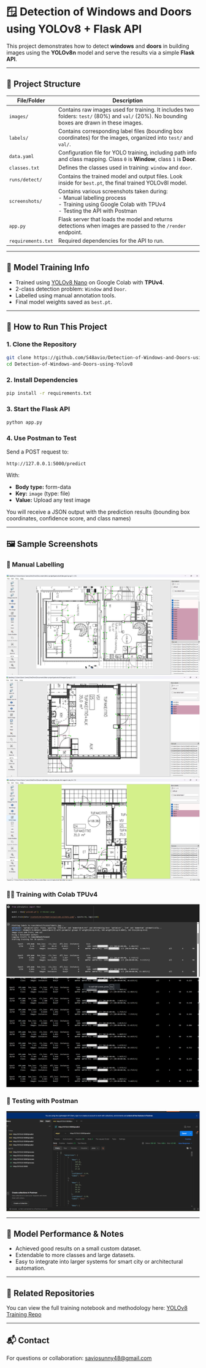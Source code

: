 # 🪟 Detection of Windows and Doors using YOLOv8 + Flask API

This project demonstrates how to detect **windows** and **doors** in building images using the **YOLOv8n** model and serve the results via a simple **Flask API**.

---

## 📁 Project Structure

| File/Folder | Description |
|-------------|-------------|
| `images/` | Contains raw images used for training. It includes two folders: `test/` (80%) and `val/` (20%). No bounding boxes are drawn in these images. |
| `labels/` | Contains corresponding label files (bounding box coordinates) for the images, organized into `test/` and `val/`. |
| `data.yaml` | Configuration file for YOLO training, including path info and class mapping. Class `0` is **Window**, class `1` is **Door**. |
| `classes.txt` | Defines the classes used in training: `window` and `door`. |
| `runs/detect/` | Contains the trained model and output files. Look inside for `best.pt`, the final trained YOLOv8l model. |
| `screenshots/` | Contains various screenshots taken during:<br>- Manual labelling process<br>- Training using Google Colab with TPUv4<br>- Testing the API with Postman |
| `app.py` | Flask server that loads the model and returns detections when images are passed to the `/render` endpoint. |
| `requirements.txt` | Required dependencies for the API to run. |

---

## 🧠 Model Training Info

- Trained using [YOLOv8 Nano](https://github.com/ultralytics/ultralytics) on Google Colab with **TPUv4**.
- 2-class detection problem: `Window` and `Door`.
- Labelled using manual annotation tools.
- Final model weights saved as `best.pt`.

---

## 🚀 How to Run This Project

### 1. Clone the Repository

```bash
git clone https://github.com/S48avio/Detection-of-Windows-and-Doors-using-Yolov8.git
cd Detection-of-Windows-and-Doors-using-Yolov8
```

### 2. Install Dependencies

```bash
pip install -r requirements.txt
```

### 3. Start the Flask API

```bash
python app.py
```

### 4. Use Postman to Test

Send a POST request to:

```
http://127.0.0.1:5000/predict
```

With:
- **Body type:** form-data
- **Key:** `image` (type: file)
- **Value:** Upload any test image

You will receive a JSON output with the prediction results (bounding box coordinates, confidence score, and class names) 

---

## 🖼 Sample Screenshots

### 🔧 Manual Labelling  
![Manual Labelling](screenshots/1.png)
![Manual Labelling](screenshots/2.png)
![Manual Labelling](screenshots/3.png)

### 🏋️‍♂️ Training with Colab TPUv4  
![Training](screenshots/training.png)
![Training](screenshots/training2.png)

### 🧪 Testing with Postman  
![Postman Test](screenshots/testing.png)



---

## 🤖 Model Performance & Notes

- Achieved good results on a small custom dataset.
- Extendable to more classes and large datasets.
- Easy to integrate into larger systems for smart city or architectural automation.

---

## 🔗 Related Repositories

You can view the full training notebook and methodology here: [YOLOv8 Training Repo](https://github.com/S48avio/Training_YOLOV8N)

---

## 📬 Contact

For questions or collaboration: saviosunny48@gmail.com
